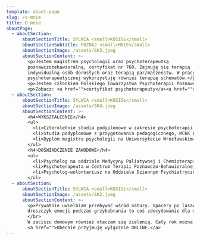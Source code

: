 ```yaml
---
template: about-page
slug: /o-mnie
title: O mnie
aboutPage:
  - aboutSection:
      aboutSectionTitle: SYLWIA <small>KOSIOŁ</small>
      aboutSectionSubtitle: POZNAJ <small>MNIE</small>
      aboutSectionImage: /assets/SK3.jpeg
      aboutSectionContent: >-
        <p>Jestem magistrem psychologii oraz psychoterapeutką
        poznawczobehawioralną, certyfikat nr 760. Zajmuję się terapią
        indywidualną osób dorosłych oraz terapią par/małżeństw. W pracy
        psychoterapeutycznej wykorzystuję również terapię schematów.</p>
        <p>Jestem członkiem Polskiego Towarzystwa Psychoterapii Poznawczo-Behawioralnej. Swoją pracę poddaję regularnej superwizji u certyfikowanej superwizorki PTTPB.</p>
        <p>Zobacz: <a href="">certyfikat psychoterapeuty</a><a href="">dyplom</a><a href="">wyróżnienie</a></p>
  - aboutSection:
      aboutSectionTitle: SYLWIA <small>KOSIOŁ</small>
      aboutSectionImage: /assets/SK4.jpeg
      aboutSectionContent: >-
        <h4>WYKSZTAŁCENIE</h4>
        <ul>
          <li>Czteroletnie studia podyplomowe w zakresie psychoterapii poznawczobehawioralnej pod kierownictwem dr Agnieszki Popiel i dr Ewy Pragłowskiej na Uniwersytecie SWPS</li>
          <li>Studia podyplomowe z przygotowania pedagogicznego, MCKK Lubin</li>
          <li>Dyplom magistra psychologii na Uniwersytecie Wrocławskim</li>
        </ul>
        <h4>DOŚWIADCZENIE ZAWODOWE</h4>
        <ul>
          <li>Psycholog na oddziale Medycyny Paliatywnej i Chemioterapii w Dolnośląskim Centrum Onkologii, Wrocław</li>
          <li>Psychoterapeuta w Centrum Terapii Poznawczo-Behawioralnej Od Nowa, Wrocław</li>
          <li>Psycholog-wolontariusz na Oddziale Dziennym Psychiatrycznym w Dolnośląskim Centrum Zdrowia Psychicznego, Wrocław</li>
        </ul>
  - aboutSection:
      aboutSectionTitle: SYLWIA <small>KOSIOŁ</small>
      aboutSectionImage: /assets/SK2.jpeg
      aboutSectionContent: >-
        <p>Prywatnie uwielbiam przebywać wśród natury. Spacery po lasach i
        dreszczyk emocji podczas grzybobrania to coś zdecydowanie dla mnie.
        </br>
        W zaciszu domowym również otaczam się zielenią. Cały rok można minąć mnie mknącą po wrocławskich ścieżkach rowerowych.</p>
        <a href="">Obecnie przyjmuję wyłącznie ONLINE.</a>
---
```

